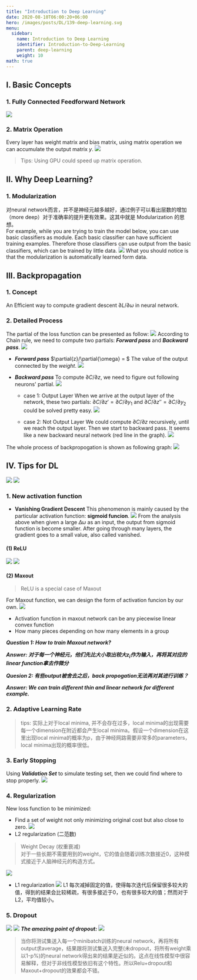 ```yaml
---
title: "Introduction to Deep Learning"
date: 2020-08-10T06:00:20+06:00
hero: /images/posts/DL/139-deep-learning.svg
menu:
  sidebar:
    name: Introduction to Deep Learning
    identifier: Introduction-to-Deep-Learning
    parent: deep-learning
    weight: 10
math: true
---
```


## I. Basic Concepts

### 1. Fully Connected Feedforward Network
![](/images/posts/DL/FCFN.JPG)

### 2. Matrix Operation
Every layer has weight matrix and bias matrix, using matrix operation we can accumulate the output matrix $y$.
![](/images/posts/DL/matrix.JPG)
> Tips: Using GPU could speed up matrix operation.

## II. Why Deep Learning?

### 1. Modularization
对neural network而言，并不是神经元越多越好，通过例子可以看出层数的增加（more deep）对于准确率的提升更有效果。这其中就是 Modularization 的思想。<br>
For example, while you are trying to train the model below, you can use basic classifiers as module. Each basic classifier can have sufficient training examples. Therefore those classifiers can use output from the basic classifiers, which can be trained by little data.
![](/images/posts/DL/modular.JPG)
What you should notice is that the modularization is automatically learned form data.
## III. Backpropagation

### 1. Concept
An Efficient way to compute gradient descent $\partial{L}/\partial{\omega}$ in neural network.

### 2. Detailed Process
The partial of the loss function can be presented as follow:
![](/images/posts/DL/partial.JPG)
According to Chain rule, we need to compute two partials: ***Forward pass*** and ***Backward pass***.
![](/images/posts/DL/pass.JPG)

- ***Forward pass***
$\partial{z}/\partial{\omega} = $ The value of the output connected by the *weight*.
![](/images/posts/DL/forward.JPG)

- ***Backward pass***
To compute $\partial{C}/\partial{z}$, we need to figure out following neurons' partial.
![](/images/posts/DL/back1.JPG)
    - case 1: Output Layer
    When we arrive at the output layer of the network, these two partials: $\partial{C}/\partial{z'} = \partial{C}/\partial{y_1}$ and $\partial{C}/\partial{z''} = \partial{C}/\partial{y_2}$ could be solved pretty easy.
    ![](/images/posts/DL/case1.JPG)

    - case 2: Not Output Layer
    We could compute $\partial{C}/\partial{z}$ recursively, until we reach the output layer. Then we start to backward pass. It seems like a new backward neural network (red line in the graph).
    ![](/images/posts/DL/case2.JPG)

The whole process of backpropogation is shown as following graph:
![](/images/posts/DL/back2.JPG)

## IV. Tips for DL
![](/images/posts/DL/tips.JPG)
![](/images/posts/DL/tips2.JPG)

### 1. New activation function
- **Vanishing Gradient Descent**
    This phenomenon is mainly caused by the particular activation function: **sigmoid funcion**.
    ![](/images/posts/DL/vgd.JPG)
    From the analysis above when given a large $\Delta{\omega}$ as an input, the output from sigmoid function is become smaller. After going through many layers, the gradient goes to a small value, also called vanished.

#### (1) ReLU
![](/images/posts/DL/relu.JPG)
![](/images/posts/DL/relu2.JPG)

#### (2) Maxout
> ReLU is a special case of Maxout

For Maxout function, we can design the form of activation funcion by our own. 
![](/images/posts/DL/maxout.JPG)
- Activation function in maxout network can be any piecewise linear convex function
- How many pieces depending on how many
elements in a group

***Question 1: How to train Maxout network?***

***Answer: 对于每一个神经元，他们先比大小取出较大$z_i$作为输入，再将其对应的linear function拿去作微分***

***Quesion 2:  有些output被舍去之后，back propogation无法再对其进行训练？***

***Answer: We can train different thin and linear network for different example.***

### 2. Adaptive Learning Rate
> tips: 实际上对于local minima, 并不会存在过多，local minima的出现需要每一个dimension在附近都会产生local minima。假设一个dimension在这里出现local minima的概率为p，由于神经网路需要非常多的parameters，local minima出现的概率很低。

### 3. Early Stopping
Using ***Validation Set*** to simulate testing set, then we could find where to stop properly.
![](/images/posts/DL/early.JPG)

### 4. Regularization
New loss function to be minimized: <br>
- Find a set of weight not only minimizing original cost but also close to zero.
![](/images/posts/DL/regularization.JPG)
- L2 regularization (二范数)
> Weight Decay (权重衰减)  <br>
对于一些长期不需要用到的weight，它的值会随着训练次数接近0，这种模式接近于人脑神经元的构造方式。

![](/images/posts/DL/reg2.JPG)
- L1 regularization
![](/images/posts/DL/reg3.JPG)
L1 每次减掉固定的值，使得每次迭代后保留很多较大的值，得到的结果会比较稀疏，有很多接近于0，也有很多较大的值；然而对于L2，平均值较小。

### 5. Dropout
![](/images/posts/DL/dp1.JPG)
![](/images/posts/DL/dp2.JPG)
***The amazing point of dropout:***
![](/images/posts/DL/dp3.JPG)
> 当你将测试集送入每一个minibatch训练的neural network，再将所有output求average，结果跟将测试集送入完整(未dropout，将所有weight乘以1-p%)的neural network得出来的结果是近似的。这点在线性模型中很容易解释，但对于非线性模型依旧有这个特性。所以Relu+dropout和Maxout+dropout的效果都会不错。
